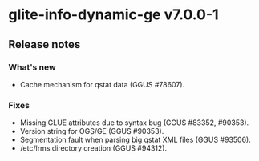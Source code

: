 # glite-info-dynamic-ge v7.0.0-1

## Release notes 

### What's new
 * Cache mechanism for qstat data (GGUS #78607).

### Fixes
 * Missing GLUE attributes due to syntax bug (GGUS #83352, #90353).
 * Version string for OGS/GE (GGUS #90353).
 * Segmentation fault when parsing big qstat XML files (GGUS #93506).
 * /etc/lrms directory creation (GGUS #94312).
